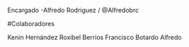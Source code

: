Encargado 
-Alfredo Rodriguez / @Alfredobrc

#Colaboradores

Kenin Hernández
Roxibel Berrios
Francisco Botardo
Alfredo

